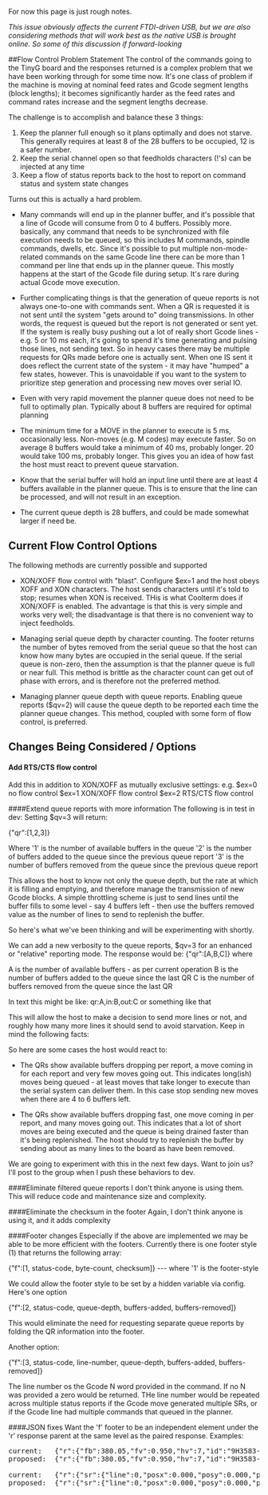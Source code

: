 For now this page is just rough notes.

_This issue obviously affects the current FTDI-driven USB, but we are also considering methods that will work best as the native USB is brought online. So some of this discussion if forward-looking_

##Flow Control Problem Statement
The control of the commands going to the TinyG board and the responses returned is a complex problem that we have been working through for some time now. It's one class of problem if the machine is moving at nominal feed rates and Gcode segment lengths (block lengths); it becomes significantly harder as the feed rates and command rates increase and the segment lengths decrease. 

The challenge is to accomplish and balance these 3 things:

1. Keep the planner full enough so it plans optimally and does not starve. This generally requires at least 8 of the 28 buffers to be occupied, 12 is a safer number.
1. Keep the serial channel open so that feedholds characters (!'s) can be injected at any time
1. Keep a flow of status reports back to the host to report on command status and system state changes

Turns out this is actually a hard problem. 

* Many commands will end up in the planner buffer, and it's possible that a line of Gcode will consume from 0 to 4 buffers. Possibly more. basically, any command that needs to be synchronized with file execution needs to be queued, so this includes M commands, spindle commands, dwells, etc. Since it's possible to put multiple non-mode-related commands on the same Gcode line there can be more than 1 command per line that ends up in the planner queue. This mostly happens at the start of the Gcode file during setup. It's rare during actual Gcode move execution.

* Further complicating things is that the generation of queue reports is not always one-to-one with commands sent. When a QR is requested it is not sent until the system "gets around to" doing transmissions. In other words, the request is queued but the report is not generated or sent yet. If the system is really busy pushing out a lot of really short Gcode lines - e.g. 5 or 10 ms each, it's going to spend it's time generating and pulsing those lines, not sending text. So in heavy cases there may be multiple requests for QRs made before one is actually sent. When one IS sent it does reflect the current state of the system - it may have "humped" a few states, however. This is unavoidable if you want to the system to prioritize step generation and processing new moves over serial IO. 

* Even with very rapid movement the planner queue does not need to be full to optimally plan. Typically about 8 buffers are required for optimal planning

* The minimum time for a MOVE in the planner to execute is 5 ms, occasionally less. Non-moves (e.g. M codes) may execute faster. So on average 8 buffers would take a minimum of 40 ms, probably longer. 20 would take 100 ms, probably longer. This gives you an idea of how fast the host must react to prevent queue starvation.

* Know that the serial buffer will hold an input line until there are at least 4 buffers available in the planner queue. This is to ensure that the line can be processed, and will not result in an exception.

* The current queue depth is 28 buffers, and could be made somewhat larger if need be.


## Current Flow Control Options
The following methods are currently possible and supported

* XON/XOFF flow control with "blast". Configure $ex=1 and the host obeys XOFF and XON characters. The host sends characters until it's told to stop; resumes when XON is received. THis is what Coolterm does if XON/XOFF is enabled. The advantage is that this is very simple and works very well; the disadvantage is that there is no convenient way to inject feedholds.

* Managing serial queue depth by character counting. The footer returns the number of bytes removed from the serial queue so that the host can know how many bytes are occupied in the serial queue. If the serial queue is non-zero, then the assumption is that the planner queue is full or near full. This method is brittle as the character count can get out of phase with errors, and is therefore not the preferred method.

* Managing planner queue depth with queue reports. Enabling queue reports ($qv=2) will cause the queue depth to be reported each time the planner queue changes. This method, coupled with some form of flow control, is preferred. 

## Changes Being Considered / Options

#### Add RTS/CTS flow control
Add this in addition to XON/XOFF as mutually exclusive settings: e.g. 
$ex=0  no flow control
$ex=1  XON/XOFF flow control
$ex=2  RTS/CTS flow control

####Extend queue reports with more information 
The following is in test in dev:
Setting $qv=3 will return:

{"qr":[1,2,3]}   

Where '1' is the number of available buffers in the queue
'2' is the number of buffers added to the queue since the previous queue report
'3' is the number of buffers removed from the queue since the previous queue report

This allows the host to know not only the queue depth, but the rate at which it is filling and emptying, and therefore manage the transmission of new Gcode blocks. A simple throttling scheme is just to send lines until the buffer fills to some level - say 4 buffers left - then use the buffers removed value as the number of lines to send to replenish the buffer. 

So here's what we've been thinking and will be experimenting with shortly.

We can add a new verbosity to the queue reports, $qv=3 for an enhanced or "relative" reporting mode. The response would be:
{"qr":[A,B,C]} where 

A is the number of available buffers - as per current operation
B is the number of buffers added to the queue since the last QR
C is the number of buffers removed from the queue since the last QR

In text this might be like:
qr:A,in:B,out:C   or something like that

This will allow the host to make a decision to send more lines or not, and roughly how many more lines it should send to avoid starvation. Keep in mind the following facts:

So here are some cases the host would react to:

- The QRs show available buffers dropping per report, a move coming in for each report and very few moves going out. This indicates long(ish) moves being queued - at least moves that take longer to execute than the serial system can deliver them. In this case stop sending new moves when there are 4 to 6 buffers left.

- The QRs show available buffers dropping fast, one move coming in per report, and many moves going out. This indicates that a lot of short moves are being executed and the queue is being drained faster than it's being replenished. The host should try to replenish the buffer by sending about as many lines to the board as have been removed.

We are going to experiment with this in the next few days. Want to join us? I'll post to the group when I push these behaviors to dev.

####Eliminate filtered queue reports
I don't think anyone is using them. This will reduce code and maintenance size and complexity.

####Eliminate the checksum in the footer
Again, I don't think anyone is using it, and it adds complexity

####Footer changes
Especially if the above are implemented we may be able to be more efficient with the footers. Currently there is one footer style (1) that returns the following array:

{"f":[1, status-code, byte-count, checksum]}    --- where '1' is the footer-style

We could allow the footer style to be set by a hidden variable via config. Here's one option

{"f":[2, status-code, queue-depth, buffers-added, buffers-removed]}

This would eliminate the need for requesting separate queue reports by folding the QR information into the footer.

Another option:

{"f":[3, status-code, line-number, queue-depth, buffers-added, buffers-removed]}

The line number os the Gcode N word provided in the command. If no N was provided a zero would be returned. THe line number would be repeated across multiple status reports if the Gcode move generated multiple SRs, or if the Gcode line had multiple commands that queued in the planner.

####JSON fixes
Want the 'f' footer to be an independent element under the 'r' response parent at the same level as the paired response. Examples:
<pre>
current:   {"r":{"fb":380.05,"fv":0.950,"hv":7,"id":"9H3583-YMZ","msg":"SYSTEM READY","f":[1,0,0,4079]}}
proposed:  {"r":{"fb":380.05,"fv":0.950,"hv":7,"id":"9H3583-YMZ","msg":"SYSTEM READY"},"f":[1,0,0,4079]}

current:   {"r":{"sr":{"line":0,"posx":0.000,"posy":0.000,"posz":0.000,"feed":0.00,"vel":0.00,"unit":1,"stat":1},"f":[1,0,10,9193]}}
proposed:  {"r":{"sr":{"line":0,"posx":0.000,"posy":0.000,"posz":0.000,"feed":0.00,"vel":0.00,"unit":1,"stat":1}},"f":[1,0,10,9193]}
</pre>